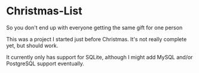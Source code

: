 Christmas-List
==============

So you don't end up with everyone getting the same gift for one person

This was a project I started just before Christmas. It's not really complete yet, but should work.

It currently only has support for SQLite, although I might add MySQL and/or PostgreSQL support eventually.
